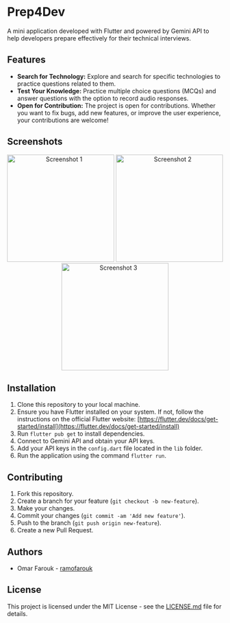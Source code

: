 # Prep4Dev

A mini application developed with Flutter and powered by Gemini API to help developers prepare effectively for their technical interviews.

## Features

- **Search for Technology:** Explore and search for specific technologies to practice questions related to them.
- **Test Your Knowledge:** Practice multiple choice questions (MCQs) and answer questions with the option to record audio responses.
- **Open for Contribution:** The project is open for contributions. Whether you want to fix bugs, add new features, or improve the user experience, your contributions are welcome!

## Screenshots

<p align="center">
  <img src="https://github.com/ramofarouk/Prep4Dev/assets/35071109/bb3f6dcb-05c3-4db8-bbd6-5c566698766c" alt="Screenshot 1" width="250"/>
  <img src="(https://github.com/ramofarouk/Prep4Dev/assets/35071109/40910693-7a82-4031-8620-ab3cde459900)" alt="Screenshot 2" width="250"/>
  <img src="(https://github.com/ramofarouk/Prep4Dev/assets/35071109/6283c0af-188b-4b2b-847f-76e88b1c4b75)" alt="Screenshot 3" width="250"/>
</p>


## Installation

1. Clone this repository to your local machine.
2. Ensure you have Flutter installed on your system. If not, follow the instructions on the official Flutter website: [https://flutter.dev/docs/get-started/install](https://flutter.dev/docs/get-started/install)
3. Run `flutter pub get` to install dependencies.
4. Connect to Gemini API and obtain your API keys.
5. Add your API keys in the `config.dart` file located in the `lib` folder.
6. Run the application using the command `flutter run`.

## Contributing

1. Fork this repository.
2. Create a branch for your feature (`git checkout -b new-feature`).
3. Make your changes.
4. Commit your changes (`git commit -am 'Add new feature'`).
5. Push to the branch (`git push origin new-feature`).
6. Create a new Pull Request.

## Authors

- Omar Farouk - [ramofarouk](https://github.com/ramofarouk)

## License

This project is licensed under the MIT License - see the [LICENSE.md](LICENSE.md) file for details.
